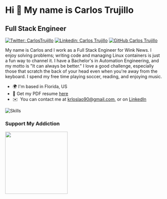 Hi 👋 My name is Carlos Trujillo
================================

Full Stack Engineer
-------------------

[![Twitter: CarlosTrujillo](https://img.shields.io/twitter/follow/realcarlostru?style=social)](https://twitter.com/realcarlostru)
[![Linkedin: Carlos Trujillo](https://img.shields.io/badge/-CarlosTrujillo-blue?style=flat-square&logo=Linkedin&logoColor=white&link=https://www.linkedin.com/in/thaianebraga/)](https://www.linkedin.com/in/realcarlostrujillo/)
[![GitHub Carlos Trujillo](https://img.shields.io/github/followers/realcarlostrujillo?label=follow&style=social)](https://github.com/realcarlostrujillo)
<!-- [![YouTube Channel Subscribers](https://img.shields.io/youtube/channel/subscribers/UC70v3MwS7-jij0UfsdiXYAw?style=social)](https://www.youtube.com/channel/UC70v3MwS7-jij0UfsdiXYAw) -->

My name is Carlos and I work as a Full Stack Engineer for Wink News. I enjoy solving problems; writing code and managing Linux containers is just a fun way to channel it. I have a Bachelor's in Automation Engineering, and my motto is "It can always be better." I love a good challenge, especially those that scratch the back of your head even when you're away from the keyboard. I spend my free time playing soccer, reading, and enjoying music.

* 🌍  I'm based in Florida, US
* 🚀  Get my PDF resume [here](https://github.com/realcarlostrujillo/realcarlostrujillo/raw/main/Resume.pdf)
* ✉️  You can contact me at [krloslao90@gmail.com](mailto:krloslao90@gmail.com), or on [LinkedIn](https://www.linkedin.com/in/realcarlostrujillo/)
<!-- * 🖥️  See my portfolio at [RealCarlosTrujillo.com](http://realcarlostrujillo.com) -->
  
<img src="https://file.io/4FMxR9moImfZ" alt="Skills" />

### Support My Addiction

<a href="https://www.buymeacoffee.com/carlostrujillo"><img src="https://cdn.buymeacoffee.com/buttons/v2/default-yellow.png" width="200" /></a>

